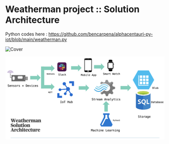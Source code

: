 # Weatherman project :: Solution Architecture

Python codes here : https://github.com/bencarpena/alphacentauri-py-iot/blob/main/weatherman.py

![Cover](https://github.com/bencarpena/alphacentauri-py-iot/blob/main/iot-datapipeline-cloud-cover.png)

![Solution Architecture](https://github.com/bencarpena/alphacentauri-py-iot/blob/main/weatherman-solarch.png)
